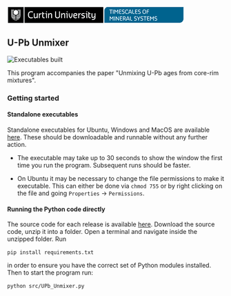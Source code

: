 ![Curtin University: Timescales of Minerals Systems](./resources/logo-linear.png)

## U-Pb Unmixer

![Executables built](https://github.com/Curtin-Timescales-of-Mineral-Systems/UPb-Unmixer/workflows/Python%20executables/badge.svg)

This program accompanies the paper "Unmixing U-Pb ages from core-rim mixtures". 

### Getting started 

#### Standalone executables

Standalone executables for Ubuntu, Windows and MacOS are available 
[here](https://github.com/Curtin-Timescales-of-Mineral-Systems/UPb-Unmixer/releases). These should be downloadable
and runnable without any further action.

* The executable may take up to 30 seconds to show the window the first time you run the program. Subsequent runs
should be faster.

* On Ubuntu it may be necessary to change the file permissions to make it executable. This can either be done via
`chmod 755` or by right clicking on the file and going `Properties` -> `Permissions`.

#### Running the Python code directly

The source code for each release is available 
[here](https://github.com/Curtin-Timescales-of-Mineral-Systems/UPb-Unmixer/releases). Download the source code, unzip
it into a folder. Open a terminal and navigate inside the unzipped folder. Run
```
pip install requirements.txt
```
in order to ensure you have the correct set of Python modules installed. Then to start the program run:
```
python src/UPb_Unmixer.py
```